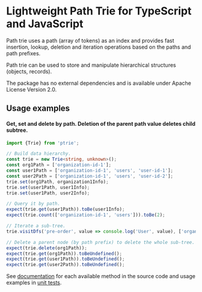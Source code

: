 # Lightweight Path Trie for TypeScript and JavaScript

Path trie uses a path (array of tokens) as an index and provides fast insertion, lookup, deletion and iteration operations based
on the paths and path prefixes.

Path trie can be used to store and manipulate hierarchical structures (objects, records).

The package has no external dependencies and is available under Apache License Version 2.0.

## Usage examples

#### Get, set and delete by path. Deletion of the parent path value deletes child subtree.

```typescript
import {Trie} from 'ptrie';

// Build data hierarchy.
const trie = new Trie<string, unknown>();
const org1Path = ['organization-id-1'];
const user1Path = ['organization-id-1', 'users', 'user-id-1'];
const user2Path = ['organization-id-1', 'users', 'user-id-2'];
trie.set(org1Path, organization1Info);
trie.set(user1Path, user1Info);
trie.set(user1Path, user2Info);

// Query it by path.
expect(trie.get(user1Path)).toBe(user1Info);
expect(trie.count(['organization-id-1', 'users'])).toBe(2);

// Iterate a sub-tree.
trie.visitDfs('pre-order', value => console.log('User', value), ['organization-id-1', 'users']);

// Delete a parent node (by path prefix) to delete the whole sub-tree.
expect(trie.delete(org1Path));
expect(trie.get(org1Path)).toBeUndefined();
expect(trie.get(user1Path)).toBeUndefined();
expect(trie.get(user2Path)).toBeUndefined();
```

See [documentation](https://github.com/mfursov/ptrie/tree/master/src/Trie.ts)
for each available method in the source code and usage examples
in [unit tests](https://github.com/mfursov/ptrie/tree/master/tests/Trie.jest.ts).

